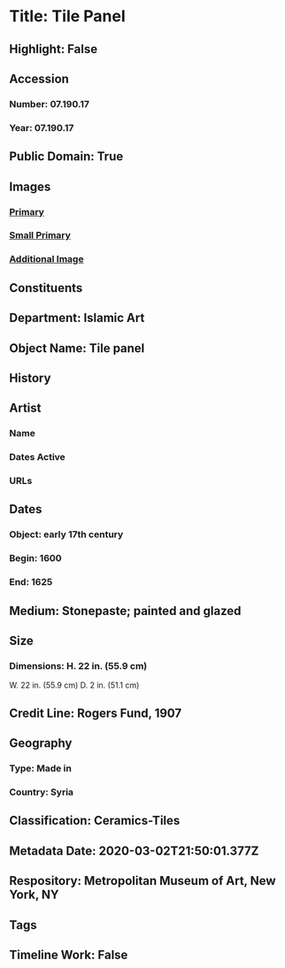 # Title: Tile Panel
## Highlight: False
## Accession
### Number: 07.190.17
### Year: 07.190.17
## Public Domain: True
## Images
### [Primary](https://images.metmuseum.org/CRDImages/is/original/07.190.17.jpg)
### [Small Primary](https://images.metmuseum.org/CRDImages/is/web-large/07.190.17.jpg)
### [Additional Image](https://images.metmuseum.org/CRDImages/is/original/2431.jpg)
## Constituents
## Department: Islamic Art
## Object Name: Tile panel
## History
## Artist
### Name
### Dates Active
### URLs
## Dates
### Object: early 17th century
### Begin: 1600
### End: 1625
## Medium: Stonepaste; painted and glazed
## Size
### Dimensions: H. 22 in. (55.9 cm)
W. 22 in. (55.9 cm)
D. 2 in. (51.1 cm)
## Credit Line: Rogers Fund, 1907
## Geography
### Type: Made in
### Country: Syria
## Classification: Ceramics-Tiles
## Metadata Date: 2020-03-02T21:50:01.377Z
## Respository: Metropolitan Museum of Art, New York, NY
## Tags
## Timeline Work: False